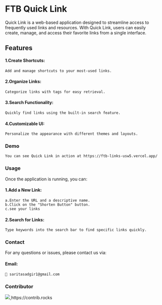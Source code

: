 # FTB Quick Link
Quick Link is a web-based application designed to streamline access to frequently used links and resources. With Quick Link, users can easily create, manage, and access their favorite links from a single interface.
## Features
 #### 1.Create Shortcuts: 
    Add and manage shortcuts to your most-used links.
 #### 2.Organize Links: 
    Categorize links with tags for easy retrieval.
#### 3.Search Functionality: 
    Quickly find links using the built-in search feature.
#### 4.Customizable UI: 
    Personalize the appearance with different themes and layouts.
### Demo
    You can see Quick Link in action at https://ftb-links-usw5.vercel.app/ 
### Usage
Once the application is running, you can:
#### 1.Add a New Link:
    a.Enter the URL and a descriptive name.
    b.Click on the "Shorten Button" button.
    c.see your links
#### 2.Search for Links:
    Type keywords into the search bar to find specific links quickly.
### Contact
For any questions or issues, please contact us via:
#### Email: 
    📧 saritasadgir1@gmail.com
### Contributor
<a href="https://github.com/Sarita200/FTB-LINKS/graphs/contributors">
    <img src="https://contrib.rocks/image?repo=Sarita200/FTB-LINKS" />
</a>
https://contrib.rocks
